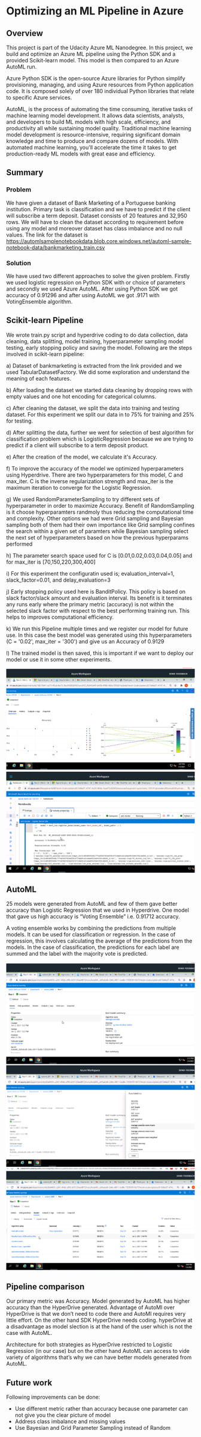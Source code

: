 # Optimizing an ML Pipeline in Azure

## Overview
This project is part of the Udacity Azure ML Nanodegree. In this project, we build and optimize an Azure ML pipeline using the Python SDK and a provided Scikit-learn model. This model is then compared to an Azure AutoML run. 

Azure Python SDK is the open-source Azure libraries for Python simplify provisioning, managing, and using Azure resources from Python application code. It is composed solely of over 180 individual Python libraries that relate to specific Azure services.

AutoML, is the process of automating the time consuming, iterative tasks of machine learning model development. It allows data scientists, analysts, and developers to build ML models with high scale, efficiency, and productivity all while sustaining model quality. Traditional machine learning model development is resource-intensive, requiring significant domain knowledge and time to produce and compare dozens of models. With automated machine learning, you'll accelerate the time it takes to get production-ready ML models with great ease and efficiency.

## Summary
### Problem
We have given a dataset of Bank Marketing of a Portuguese banking institution. Primary task is classification and we have to predict if the client will subscribe a term deposit. Dataset consists of 20 features and 32,950 rows.
We will have to clean the dataset according to requirement before using any model and moreover dataset has class imbalance and no null values.
The link for the dataset is https://automlsamplenotebookdata.blob.core.windows.net/automl-sample-notebook-data/bankmarketing_train.csv

### Solution
We have used two different approaches to solve the given problem. Firstly we used logistic regression on Python SDK with or choice of parameters and secondly we used Azure AutoML. After using Python SDK we got accuracy of 0.91296 and after using AutoML we got .9171 with VotingEnsemble algorithm. 

## Scikit-learn Pipeline
We wrote train.py script and hyperdrive coding to do data collection, data cleaning, data splitting, model training, hyperparameter sampling model testing, early stopping policy and saving the model. Following are the steps involved in scikit-learn pipeline:

a)	Dataset of bankmarketing is extracted from the link provided and we used TabularDatasetFactory. We did some exploration and understand the meaning of each features.

b)	After loading the dataset we started data cleaning by dropping rows with empty values and one hot encoding for categorical columns.

c)	After cleaning the dataset, we split the data into training and testing dataset. For this experiment we split our data in to 75% for training and 25% for testing.

d)	After splitting the data, further we went for selection of best algorithm for classification problem which is LogisticRegression because we are trying to predict if a client will subscribe to a term deposit product. 

e)	After the creation of the model, we calculate it's Accuracy.

f)	To improve the accuracy of the model we optimized hyperparameters using Hyperdrive. There are two hyperparameters for this model, C and max_iter. C is the inverse regularization strength and max_iter is the maximum iteration to converge for the Logistic Regression.

g)	We used RandomParameterSampling to try different sets of hyperparameter in order to maximize Accuracy. Benefit of RandomSampling is it choose hyperparamters randmoly thus reducing the computational time and complexity. Other options we had were Grid sampling and Bayesian sampling both of them had their own importance like Grid sampling confines the search within a given set of paramters while Bayesian sampling select the next set of hyperparameters based on how the previous hyperparams performed

h)	The parameter search space used for C is [0.01,0.02,0.03,0.04,0.05] and for max_iter is [70,150,220,300,400]

i)	 For this experiment the configuratin used is; evaluation_interval=1, slack_factor=0.01, and delay_evaluation=3

j)	Early stopping policy used here is BanditPolicy. This policy is based on slack factor/slack amount and evaluation interval. Its benefit is it terminates any runs early where the primary metric (accuracy) is not within the selected slack factor with respect to the best performing training run. This helps to improves computational efficiency.

k)	We run this Pipeline multiple times and we register our model for future use. In this case the best model was generated using this hyperparameters (C = '0.02', max_iter = '300') and give us an Accuracy of 0.9129

l)	The trained model is then saved, this is important if we want to deploy our model or use it in some other experiments.


<img src = "2.png"  />

<img src = "c and max_iter.png" />

## AutoML
25 models were generated from AutoML and few of them gave better accuracy than Logistic Regression that we used in Hyperdrive. One model that gave us high accuracy is “Voting Ensemble” i.e. 0.91712 accuracy. 

A voting ensemble works by combining the predictions from multiple models. It can be used for classification or regression. In the case of regression, this involves calculating the average of the predictions from the models. In the case of classification, the predictions for each label are summed and the label with the majority vote is predicted.

<img src = "automl best.png"  />
<img src = "automl metrics.png"  />
<img src = "bestmodel.png"  />


## Pipeline comparison
Our primary metric was Accuracy. Model generated by AutoML has higher accuracy than the HyperDrive generated. Advantage of AutoMl over HyperDrive is that we don’t need to code there and AutoMl requires very little effort. On the other hand SDK HyperDrive needs coding. hyperDrive at a disadvantage as model slection is at the hand of the user which is not the case with AutoML.

Architecture for both strategies  as HyperDrive restricted to Logistic Regression (in our case) but on the other hand AutoML can access to vide variety of algorithms that’s why we can have better models generated from AutoML.


## Future work
Following improvements can be done:
-	Use different metric rather than accuracy because one parameter can not give you the clear picture of model
-	Address class imbalance and missing values
-	Use Bayesian and Grid Parameter Sampling instead of Random

